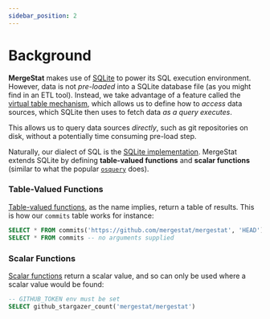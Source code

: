 ```yaml
---
sidebar_position: 2
---
```

# Background

**MergeStat** makes use of [SQLite](https://sqlite.org/index.html) to power its SQL execution environment.
However, data is not *pre-loaded* into a SQLite database file (as you might find in an ETL tool).
Instead, we take advantage of a feature called the [virtual table mechanism](https://www.sqlite.org/vtab.html), which allows us to define how to *access* data sources, which SQLite then uses to fetch data *as a query executes*.

This allows us to query data sources *directly*, such as git repositories on disk, without a potentially time consuming pre-load step.

Naturally, our dialect of SQL is the [SQLite implementation](https://www.sqlite.org/lang.html).
MergeStat extends SQLite by defining **table-valued functions** and **scalar functions** (similar to what the popular [`osquery`](https://osquery.io/) does).

### Table-Valued Functions

[Table-valued functions](https://www.sqlite.org/vtab.html#tabfunc2), as the name implies, return a table of results.
This is how our `commits` table works for instance:

```sql
SELECT * FROM commits('https://github.com/mergestat/mergestat', 'HEAD')
SELECT * FROM commits -- no arguments supplied
```


### Scalar Functions

[Scalar functions](https://www.sqlite.org/appfunc.html) return a scalar value, and so can only be used where a scalar value would be found:

```sql
-- GITHUB_TOKEN env must be set
SELECT github_stargazer_count('mergestat/mergestat')
```
